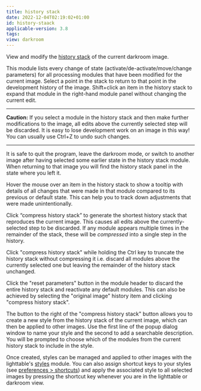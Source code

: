 ```yaml
---
title: history stack
date: 2022-12-04T02:19:02+01:00
id: history-staack
applicable-version: 3.8
tags:
view: darkroom
---
```


View and modify the [history stack](../darkroom/pixelpipe/history-stack.md) of the current darkroom image.

This module lists every change of state (activate/de-activate/move/change parameters) for all processing modules that have been modified for the current image. Select a point in the stack to return to that point in the development history of the image. Shift+click an item in the history stack to expand that module in the right-hand module panel without changing the current edit.

---

**Caution:** If you select a module in the history stack and then make further modifications to the image, all edits above the currently selected step will be discarded. It is easy to lose development work on an image in this way! You can usually use Ctrl+Z to undo such changes.

---

It is safe to quit the program, leave the darkroom mode, or switch to another image after having selected some earlier state in the history stack module. When returning to that image you will find the history stack panel in the state where you left it.

Hover the mouse over an item in the history stack to show a tooltip with details of all changes that were made in that module compared to its previous or default state. This can help you to track down adjustments that were made unintentionally.

Click “compress history stack” to generate the shortest history stack that reproduces the current image. This causes all edits above the currently-selected step to be discarded. If any module appears multiple times in the remainder of the stack, these will be _compressed_ into a single step in the history.

Click "compress history stack" while holding the Ctrl key to truncate the history stack without compressing it i.e. discard all modules above the currently selected one but leaving the remainder of the history stack unchanged.

Click the "reset parameters" button in the module header to discard the entire history stack and reactivate any default modules. This can also be achieved by selecting the "original image" history item and clicking "compress history stack".

The button to the right of the "compress history stack" button allows you to create a new style from the history stack of the current image, which can then be applied to other images. Use the first line of the popup dialog window to name your style and the second to add a searchable description. You will be prompted to choose which of the modules from the current history stack to include in the style.

Once created, styles can be managed and applied to other images with the lighttable's [styles](./styles.md) module.  You can also assign shortcut keys to your styles (see [preferences > shortcuts](../../preferences-settings/shortcuts.md)) and apply the associated style to all selected images by pressing the shortcut key whenever you are in the lighttable or darkroom view.
